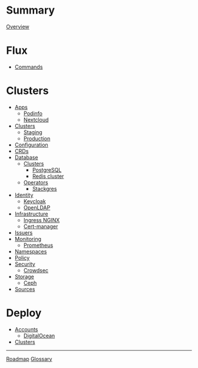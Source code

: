 <!-- markdownlint-disable MD025 MD042 -->

# Summary

[Overview](./README.md)

# Flux

- [Commands](./flux.md)

# Clusters

- [Apps]()
  - [Podinfo]()
  - [Nextcloud](./apps/nextcloud.md)
- [Clusters]()
  - [Staging]()
  - [Production]()
- [Configuration]()
- [CRDs]()
- [Database]()
  - [Clusters]()
    - [PostgreSQL]()
    - [Redis cluster](./database/clusters/redis-cluster.md)
  - [Operators]()
    - [Stackgres]()
- [Identity]()
  - [Keycloak](./identity/keycloak.md)
  - [OpenLDAP](./identity/openldap.md)
- [Infrastructure]()
  - [Ingress NGINX](./infrastructure/ingress-nginx.md)
  - [Cert-manager]()
- [Issuers]()
- [Monitoring]()
  - [Prometheus]()
- [Namespaces]()
- [Policy]()
- [Security]()
  - [Crowdsec](./security/crowdsec.md)
- [Storage]()
  - [Ceph]()
- [Sources]()

# Deploy

- [Accounts]()
  - [DigitalOcean](./deploy/accounts/digitalocean.md)
- [Clusters]()

---

[Roadmap](./roadmap.md)
[Glossary](./GLOSSARY.md)
